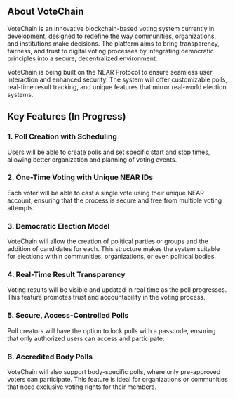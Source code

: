 ## About VoteChain
VoteChain is an innovative blockchain-based voting system currently in development, designed to redefine the way communities, organizations, and institutions make decisions. The platform aims to bring transparency, fairness, and trust to digital voting processes by integrating democratic principles into a secure, decentralized environment.

VoteChain is being built on the NEAR Protocol to ensure seamless user interaction and enhanced security. The system will offer customizable polls, real-time result tracking, and unique features that mirror real-world election systems.

## Key Features (In Progress)
### 1. Poll Creation with Scheduling
Users will be able to create polls and set specific start and stop times, allowing better organization and planning of voting events.
### 2. One-Time Voting with Unique NEAR IDs
Each voter will be able to cast a single vote using their unique NEAR account, ensuring that the process is secure and free from multiple voting attempts.
### 3. Democratic Election Model
VoteChain will allow the creation of political parties or groups and the addition of candidates for each. This structure makes the system suitable for elections within communities, organizations, or even political bodies.
### 4. Real-Time Result Transparency
Voting results will be visible and updated in real time as the poll progresses. This feature promotes trust and accountability in the voting process.
### 5. Secure, Access-Controlled Polls
Poll creators will have the option to lock polls with a passcode, ensuring that only authorized users can access and participate.
### 6. Accredited Body Polls
VoteChain will also support body-specific polls, where only pre-approved voters can participate. This feature is ideal for organizations or communities that need exclusive voting rights for their members.
<!--
**VoteChain/VoteChain** is a ✨ _special_ ✨ repository because its `README.md` (this file) appears on your GitHub profile.

Here are some ideas to get you started:

- 🔭 I’m currently working on ...
- 🌱 I’m currently learning ...
- 👯 I’m looking to collaborate on ...
- 🤔 I’m looking for help with ...
- 💬 Ask me about ...
- 📫 How to reach me: ...
- 😄 Pronouns: ...
- ⚡ Fun fact: ...
-->
